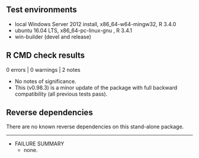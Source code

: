 ## Test environments

* local Windows Server 2012 install, x86_64-w64-mingw32, R 3.4.0
* ubuntu 16.04 LTS, x86_64-pc-linux-gnu , R 3.4.1
* win-builder (devel and release)

## R CMD check results

0 errors | 0 warnings | 2 notes

* No notes of significance.
* This (v0.98.3) is a minor update of the package with full backward compatibility (all previous tests pass).

## Reverse dependencies

There are no known reverse dependencies on this stand-alone package.

---

* FAILURE SUMMARY
  * none.
